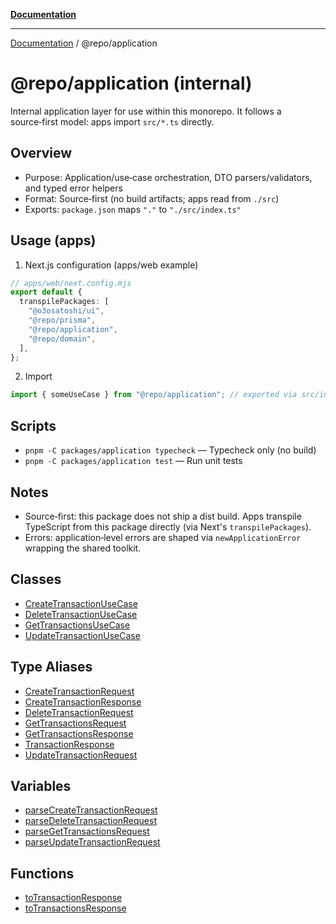 [**Documentation**](../../README.md)

***

[Documentation](../../README.md) / @repo/application

# @repo/application (internal)

Internal application layer for use within this monorepo. It follows a source‑first model: apps import `src/*.ts` directly.

## Overview
- Purpose: Application/use‑case orchestration, DTO parsers/validators, and typed error helpers
- Format: Source‑first (no build artifacts; apps read from `./src`)
- Exports: `package.json` maps `"."` to `"./src/index.ts"`

## Usage (apps)
1) Next.js configuration (apps/web example)

```ts
// apps/web/next.config.mjs
export default {
  transpilePackages: [
    "@o3osatoshi/ui",
    "@repo/prisma",
    "@repo/application",
    "@repo/domain",
  ],
};
```

2) Import

```ts
import { someUseCase } from "@repo/application"; // exported via src/index.ts
```

## Scripts
- `pnpm -C packages/application typecheck` — Typecheck only (no build)
- `pnpm -C packages/application test` — Run unit tests

## Notes
- Source‑first: this package does not ship a dist build. Apps transpile TypeScript from this package directly (via Next's `transpilePackages`).
- Errors: application‑level errors are shaped via `newApplicationError` wrapping the shared toolkit.

## Classes

- [CreateTransactionUseCase](classes/CreateTransactionUseCase.md)
- [DeleteTransactionUseCase](classes/DeleteTransactionUseCase.md)
- [GetTransactionsUseCase](classes/GetTransactionsUseCase.md)
- [UpdateTransactionUseCase](classes/UpdateTransactionUseCase.md)

## Type Aliases

- [CreateTransactionRequest](type-aliases/CreateTransactionRequest.md)
- [CreateTransactionResponse](type-aliases/CreateTransactionResponse.md)
- [DeleteTransactionRequest](type-aliases/DeleteTransactionRequest.md)
- [GetTransactionsRequest](type-aliases/GetTransactionsRequest.md)
- [GetTransactionsResponse](type-aliases/GetTransactionsResponse.md)
- [TransactionResponse](type-aliases/TransactionResponse.md)
- [UpdateTransactionRequest](type-aliases/UpdateTransactionRequest.md)

## Variables

- [parseCreateTransactionRequest](variables/parseCreateTransactionRequest.md)
- [parseDeleteTransactionRequest](variables/parseDeleteTransactionRequest.md)
- [parseGetTransactionsRequest](variables/parseGetTransactionsRequest.md)
- [parseUpdateTransactionRequest](variables/parseUpdateTransactionRequest.md)

## Functions

- [toTransactionResponse](functions/toTransactionResponse.md)
- [toTransactionsResponse](functions/toTransactionsResponse.md)
